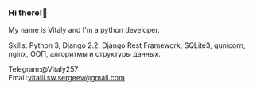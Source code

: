 ### Hi there!👋

My name is Vitaly and I'm a python developer.

Skills: Python 3, Django 2.2, Django Rest Framework, SQLite3, gunicorn, nginx, ООП, алгоритмы и структуры данных.

Telegram:@Vitaly257    
Email:vitalii.sw.sergeev@gmail.com
<!--
**Vitaly1996/Vitaly1996** is a ✨ _special_ ✨ repository because its `README.md` (this file) appears on your GitHub profile.

Here are some ideas to get you started:

- 🔭 I’m currently working on ...
- 🌱 I’m currently learning ...
- 👯 I’m looking to collaborate on ...
- 🤔 I’m looking for help with ...
- 💬 Ask me about ...
- 📫 How to reach me: ...
- 😄 Pronouns: ...
- ⚡ Fun fact: ...
-->
